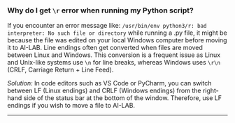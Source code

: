 ### Why do I get `\r` error when running my Python script?
If you encounter an error message like: `/usr/bin/env python3/r: bad interpreter: No such file or directory` while running a .py file, it might be because the file was edited on your local Windows computer before moving it to AI-LAB. Line endings often get converted when files are moved between Linux and Windows. This conversion is a frequent issue as Linux and Unix-like systems use `\n` for line breaks, whereas Windows uses `\r\n` (CRLF, Carriage Return + Line Feed). 

*Solution:* In code editors such as VS Code or PyCharm, you can switch between LF (Linux endings) and CRLF (Windows endings) from the right-hand side of the status bar at the bottom of the window. Therefore, use LF endings if you wish to move a file to AI-LAB.

<hr>